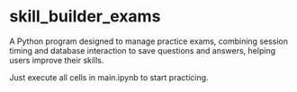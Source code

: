 # skill_builder_exams
A Python program designed to manage practice exams, combining session timing and database interaction to save questions and answers, helping users improve their skills.

Just execute all cells in main.ipynb to start practicing.
